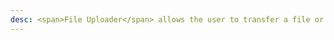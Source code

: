 ```yaml
---
desc: <span>File Uploader</span> allows the user to transfer a file or submit content of their own. 
---
```

